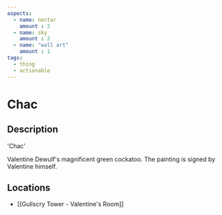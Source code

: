 ```yaml
---
aspects: 
  - name: nectar
    amount : 2
  - name: sky
    amount : 2
  - name: "wall art"
    amount : 1
tags:
  - thing
  - actionable
---
```


# Chac

## Description
'Chac'

Valentine Dewulf's magnificent green cockatoo. The painting is signed by Valentine himself.
## Locations
- [[Gullscry Tower - Valentine's Room]]